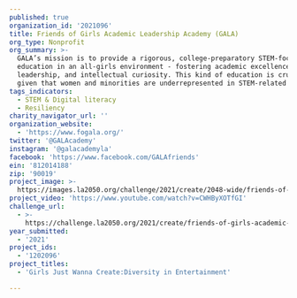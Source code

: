 ```yaml
---
published: true
organization_id: '2021096'
title: Friends of Girls Academic Leadership Academy (GALA)
org_type: Nonprofit
org_summary: >-
  GALA’s mission is to provide a rigorous, college-preparatory STEM-focused
  education in an all-girls environment - fostering academic excellence,
  leadership, and intellectual curiosity. This kind of education is crucial
  given that women and minorities are underrepresented in STEM-related fields.
tags_indicators:
  - STEM & Digital literacy
  - Resiliency
charity_navigator_url: ''
organization_website:
  - 'https://www.fogala.org/'
twitter: '@GALAcademy'
instagram: '@galacademyla'
facebook: 'https://www.facebook.com/GALAfriends'
ein: '812014188'
zip: '90019'
project_image: >-
  https://images.la2050.org/challenge/2021/create/2048-wide/friends-of-girls-academic-leadership-academy-gala.jpg
project_video: 'https://www.youtube.com/watch?v=CWHByXOTfGI'
challenge_url:
  - >-
    https://challenge.la2050.org/2021/create/friends-of-girls-academic-leadership-academy-gala/
year_submitted:
  - '2021'
project_ids:
  - '1202096'
project_titles:
  - 'Girls Just Wanna Create:Diversity in Entertainment'

---
```


